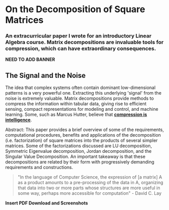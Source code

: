 # On the Decomposition of Square Matrices

### An extracurricular paper I wrote for an introductory Linear Algebra course. Matrix decompositions are invaluable tools for compression, which can have extraordinary consequences.

**NEED TO ADD BANNER**
## The Signal and the Noise
The idea that complex systems often contain dominant low-dimensional patterns is a very powerful one. Extracting this underlying 'signal' from the noise is extremely valuable. Matrix decompositions provide methods to compress the information within tabular data, giving rise to efficient sensing, compact representations for modeling and control, and machine learning. Some, such as Marcus Hutter, believe that **[compression is intelligence](http://mattmahoney.net/dc/rationale.html)**.

Abstract: This paper provides a brief overview of some of the requirements, computational procedures, benefits and applications of the decomposition (i.e. factorization) of square matrices into the products of several simpler matrices. Some of the factorizations discussed are LU decomposition, Symmetric Eigenvalue decomposition, Jordan decomposition, and the Singular Value Decomposition. An important takeaway is that these decompositions are related by their form with progressively demanding requirements and constructions.

> "In the language of Computer Science, the expression of [a matrix] A as a product amounts to a pre-processing of the data in A, organizing that data into two or more parts whose structures are more useful in some way, perhaps more accessible for computation" - David C. Lay

**Insert PDF Download and Screenshots**
